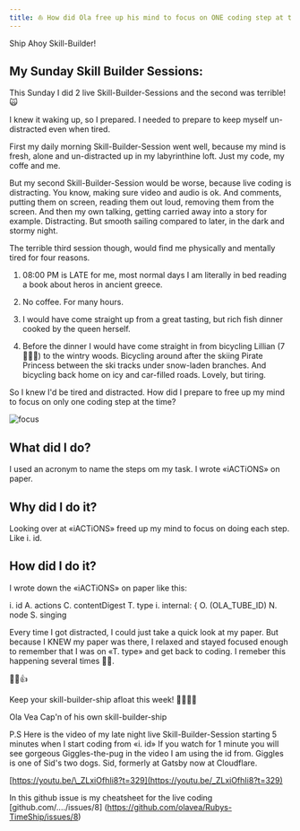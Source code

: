 ```yaml
---
title: ⛵️ How did Ola free up his mind to focus on ONE coding step at the time? While live coding, late at night.
---
```


Ship Ahoy Skill-Builder!

## My Sunday Skill Builder Sessions:

This Sunday I did 2 live Skill-Builder-Sessions and the second was terrible! 🙀

I knew it waking up, so I prepared. I needed to prepare to keep myself un-distracted even when tired.

First my daily morning Skill-Builder-Session went well, because my mind is fresh, alone and un-distracted up in my labyrinthine loft. Just my code, my coffe and me.

But my second Skill-Builder-Session would be worse, because live coding is distracting. You know, making sure video and audio is ok. And comments, putting them on screen, reading them out loud, removing them from the screen. And then my own talking, getting carried away into a story for example. Distracting. But smooth sailing compared to later, in the dark and stormy night.

The terrible third session though, would find me physically and mentally tired for four reasons.

1. 08:00 PM is LATE for me, most normal days I am literally in bed reading a book about heros in ancient greece.

2. No coffee. For many hours.

3. I would have come straight up from a great tasting, but rich fish dinner cooked by the queen herself.

4. Before the dinner I would have come straight in from bicycling Lillian (7 🏴‍☠️👸) to the wintry woods. Bicycling around after the skiing Pirate Princess between the ski tracks under snow-laden branches. And bicycling back home on icy and car-filled roads. Lovely, but tiring.

So I knew I'd be tired and distracted. How did I prepare to free up my mind to focus on only one coding step at the time?

![focus](skill-builder-w3-2022.png)

## What did I do?

I used an acronym to name the steps om my task. I wrote «iACTiONS» on paper.

## Why did I do it?

Looking over at «iACTiONS» freed up my mind to focus on doing each step. Like i. id.

## How did I do it?

I wrote down the «iACTiONS» on paper like this:

i. id
A. actions
C. contentDigest
T. type
i. internal: {
O. (OLA_TUBE_ID)
N. node
S. singing

Every time I got distracted, I could just take a quick look at my paper. But because I KNEW my paper was there, I relaxed and stayed focused enough to remember that I was on «T. type» and get back to coding. I remeber this happening several times 💪😺.

💪😺👍

Keep your skill-builder-ship afloat this week!
🔧⛵🏴‍☠️

Ola Vea
Cap'n of his own skill-builder-ship

P.S
Here is the video of my late night live Skill-Builder-Session starting 5 minutes when I start coding from «i. id» If you watch for 1 minute you will see gorgeous Giggles-the-pug in the video I am using the id from. Giggles is one of Sid's two dogs. Sid, formerly at Gatsby now at Cloudflare.

[https://youtu.be/\_ZLxiOfhIi8?t=329](https://youtu.be/_ZLxiOfhIi8?t=329)

In this github issue is my cheatsheet for the live coding [github.com/..../issues/8] (https://github.com/olavea/Rubys-TimeShip/issues/8)
